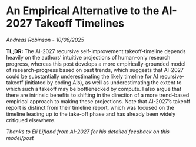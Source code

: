 # An Empirical Alternative to the AI-2027 Takeoff Timelines
*Andreas Robinson - 10/06/2025*

**TL;DR:** The AI-2027 recursive self-improvement takeoff-timeline depends heavily on the authors’ intuitive projections of human-only research progress, whereas this post develops a more empirically-grounded model of research-progress based on past trends, which suggests that AI-2027 could be substantially underestimating the likely timeline for AI recursive-takeoff (initiated by coding AIs), as well as underestimating the extent to which such a takeoff may be bottlenecked by compute. I also argue that there are intrinsic benefits to shifting in the direction of a more trend-based empirical approach to making these projections. Note that AI-2027’s takeoff report is distinct from their timeline report, which was focused on the timeline leading up to the take-off phase and has already been widely critiqued elsewhere.

*Thanks to Eli Lifland from AI-2027 for his detailed feedback on this model/post*
